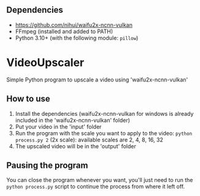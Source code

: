 
## Dependencies
- https://github.com/nihui/waifu2x-ncnn-vulkan
- FFmpeg (installed and added to PATH)
- Python 3.10+ (with the following module: `pillow`)

# VideoUpscaler
Simple Python program to upscale a video using 'waifu2x-ncnn-vulkan'

## How to use
1. Install the dependencies (waifu2x-ncnn-vulkan for windows is already included in the 'waifu2x-ncnn-vulkan' folder)
2. Put your video in the 'input' folder
3. Run the program with the scale you want to apply to the video: `python process.py 2` (2x scale): available scales are 2, 4, 8, 16, 32
4. The upscaled video will be in the 'output' folder

## Pausing the program
You can close the program whenever you want, you'll just need to run the `python process.py` script to continue the process from where it left off.

